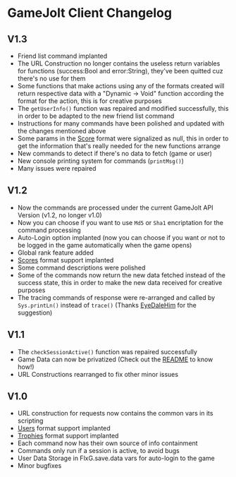 # GameJolt Client Changelog

## V1.3
- Friend list command implanted
- The URL Construction no longer contains the useless return variables for functions (success:Bool and error:String), they've been quitted cuz there's no use for them
- Some functions that make actions using any of the formats created will return respective data with a "Dynamic -> Void" function according the format for the action, this is for creative purposes
- The `getUserInfo()` function was repaired and modified successfully, this in order to be adapted to the new friend list command
- Instructions for many commands have been polished and updated with the changes mentioned above
- Some params in the [Score](gamejolt/formats/Score.hx) format were signalized as null, this in order to get the information that's really needed for the new functions arrange
- New commands to detect if there's no data to fetch (game or user)
- New console printing system for commands (`printMsg()`)
- Many issues were repaired

## V1.2
- Now the commands are processed under the current GameJolt API Version (v1.2, no longer v1.0)
- Now you can choose if you want to use `Md5` or `Sha1` encriptation for the command processing
- Auto-Login option implanted (now you can choose if you want or not to be logged in the game automatically when the game opens)
- Global rank feature added
- [Scores](gamejolt/formats/Score.hx) format support implanted
- Some command descriptions were polished
- Some of the commands now return the new data fetched instead of the success state, this in order to make the new data received for creative purposes
- The tracing commands of response were re-arranged and called by `Sys.printLn()` instead of `trace()` (Thanks [EyeDaleHim](https://github.com/EyeDaleHim) for the suggestion)

## V1.1
- The `checkSessionActive()` function was repaired successfully
- Game Data can now be privatized (Check out the [README](README.md) to know how!)
- URL Constructions rearranged to fix other minor issues

## V1.0
- URL construction for requests now contains the common vars in its scripting
- [Users](gamejolt/formats/User.hx) format support implanted
- [Trophies](gamejolt/formats/Trophie.hx) format support implanted
- Each command now has their own source of info containment
- Commands only run if a session is active, to avoid bugs
- User Data Storage in FlxG.save.data vars for auto-login to the game
- Minor bugfixes
